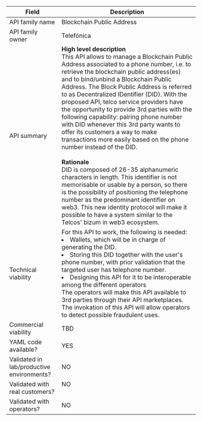 
| **Field** | Description | 
| ---- | ----- |
| API family name | Blockchain Public Address |
| API family owner| Telefónica  |
| API summary | **High level description**<br> This API allows to manage a Blockchain Public Address associated to a phone number, i.e. to retrieve the blockchain public address(es) and to bind/unbind a Blockchain Public Address. The Block Public Address is referred to as Decentralized IDentifier (DID). With the proposed API, telco service providers have the opportunity to provide 3rd parties with the following capability: pairing phone number with DID whenever this 3rd party wants to offer its customers a way to make transactions more easily based on the phone number instead of the DID. <br><br>**Rationale**<br>DID is composed of 26-35 alphanumeric characters in length. This identifier is not memorisable or usable by a person, so there is the possibility of positioning the telephone number as the predominant identifier on web3. This new identity protocol will make it possible to have a system similar to the Telcos' bizum in web3 ecosystem.
| Technical viability | For this API to work, the following is needed: <li> Wallets, which will be in charge of generating the DID.</li><li> Storing this DID together with the user's phone number, with prior validation that the targeted user has telephone number. </li><li>Designing this API for it to be interoperable among the different operators</li>The operators will make this API available to 3rd parties through their API marketplaces. The invokation of this API will allow operators to detect possible fraudulent uses. |
| Commercial viability | TBD | 
| YAML code available? | YES |
| Validated in lab/productive environments? | NO<br>|
| Validated with real customers? | NO <br><br> |
| Validated with operators? | NO  <br> |
